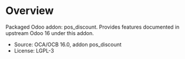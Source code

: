 # Overview

Packaged Odoo addon: pos_discount. Provides features documented in upstream Odoo 16 under this addon.

- Source: OCA/OCB 16.0, addon pos_discount
- License: LGPL-3
